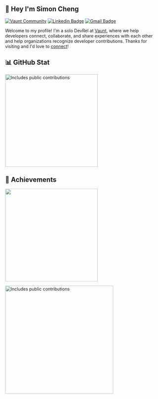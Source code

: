 ## 👋 Hey I'm Simon Cheng 

[![Vaunt Community](https://api.vaunt.dev/v1/github/entities/simonmazzaroth/badges/community)](https://community.vaunt.dev/board/simonmazzaroth)
[![Linkedin Badge](https://img.shields.io/badge/-LinkedIn-blue?style=flat&logo=Linkedin&logoColor=white&link=https://linkedin.com/in/simoncheng-kc)](https://linkedin.com/in/simoncheng-kc)
[![Gmail Badge](https://img.shields.io/badge/-Gmail-c14438?style=flat&logo=Gmail&logoColor=white&link=mailto:scheng@vaunt.dev)](mailto:scheng@vaunt.dev)


Welcome to my profile! I'm a solo DevRel at [Vaunt](https://vaunt.dev/), where we help developers connect, collaborate, and share experiences with each other and help organizations recognize developer contributions. Thanks for visiting and I'd love to [connect](https://linkedin.com/in/simoncheng-kc)!

## 📊 GitHub Stat
<p    <a href="https://vaunt.dev">
        <img src="https://api.vaunt.dev/v1/github/entities/simonmazzaroth/contributions?format=svg" width="300" title="Includes public contributions"/>
    </a>
</p>

## 🥇 Achievements
<p>
  <img src="https://api.vaunt.dev/v1/github/entities/simonmazzaroth/achievements?format=svg&limit=12&raw=true" width="300" />
</p>


<p>
    <a href="https://vaunt.dev">
        <img src="https://api.vaunt.dev/v1/github/entities/Ai4123/contributions?format=svg" width="350" title="Includes public contributions"/>
    </a>
</p>


